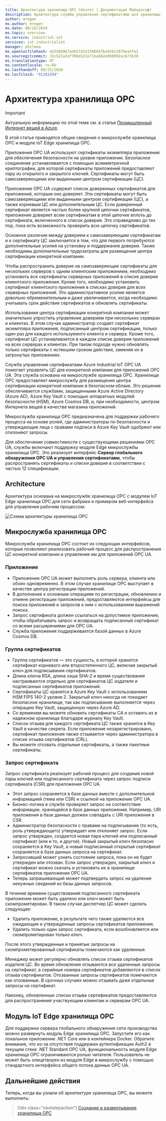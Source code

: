 ```yaml
---
title: Архитектура хранилища OPC (Azure) | Документация Майкрософт
description: Архитектура службы управления сертификатами для хранилища OPC
author: mregen
ms.author: mregen
ms.date: 08/16/2019
ms.topic: overview
ms.service: industrial-iot
services: iot-industrialiot
manager: philmea
ms.openlocfilehash: eb558d967ad657d14158684fba92b13979ea5fe2
ms.sourcegitcommit: 32c521a2ef396d121e71ba682e098092ac673b30
ms.translationtype: HT
ms.contentlocale: ru-RU
ms.lasthandoff: 09/25/2020
ms.locfileid: "91281594"
---
```

# <a name="opc-vault-architecture"></a>Архитектура хранилища OPC

> [!IMPORTANT]
> Актуальную информацию по этой теме см. в статье [Промышленный Интернет вещей в Azure](https://azure.github.io/Industrial-IoT/).

В этой статье приводятся общие сведения о микрослужбе хранилища OPC и модуле IoT Edge хранилища OPC.

Приложения OPC UA используют сертификаты экземпляра приложения для обеспечения безопасности на уровне приложения. Безопасное соединение устанавливается с помощью асимметричной криптографии, для которой сертификаты приложений предоставляют пару из открытого и закрытого ключей. Сертификаты могут быть самозаверяющими или выданными центром сертификации (ЦС).

Приложение OPC UA содержит список доверенных сертификатов для приложений, которым оно доверяет. Эти сертификаты могут быть самозаверяющими или выданными центром сертификации (ЦС), а также корневым ЦС или дополнительным ЦС. Если доверенный сертификат является частью более крупной цепочки сертификатов, приложение доверяет всем сертификатам в этой цепочке вплоть до сертификата, включенного в список доверия. Это справедливо до тех пор, пока есть возможность проверить всю цепочку сертификатов.

Основное различие между доверием к самозаверяющим сертификатам и к сертификату ЦС заключается в том, что для первого потребуются дополнительные усилия на установку и поддержание доверия. Также необходимы дополнительные трудозатраты для размещения центра сертификации конкретной компании. 

Чтобы распространить доверие на самозаверяющие сертификаты для нескольких серверов с одним клиентским приложением, необходимо установить все сертификаты серверных приложений в списке доверия клиентского приложения. Кроме того, необходимо установить сертификат клиентского приложения в списках доверия для всех серверных приложений. Это административное усилие является довольно обременительным и даже увеличивается, когда необходимо учитывать срок действия сертификатов и обновлять сертификаты.

Использование центра сертификации конкретной компании может значительно упростить управление доверием при нескольких серверах и клиентах. В этом случае администратор создает сертификат экземпляра приложения, подписанный центром сертификации, только один раз для каждого используемого клиента и сервера. Кроме того, сертификат ЦС устанавливается в каждом списке доверия приложений на всех серверах и клиентах. При таком подходе нужно обновлять только сертификаты с истекшим сроком действия, заменяя их в затронутых приложениях.

Служба управления сертификатами Azure Industrial IoT OPC UA помогает управлять ЦС для конкретной компании для приложений OPC UA. Эта служба основана на микрослужбе хранилища OPC. Хранилище OPC предоставляет микрослужбу для размещения центра сертификации конкретной компании в безопасном облаке. Это решение обеспечивается службами, защищенными Azure Active Directory (Azure AD), Azure Key Vault с помощью аппаратных модулей безопасности (HSM), Azure Cosmos DB, и, при необходимости, центром Интернета вещей в качестве магазина приложений.

Микрослужба хранилища OPC предназначена для поддержки рабочего процесса на основе ролей, где администраторы по безопасности и утверждающие лица с правами подписи в Azure Key Vault одобряют или отклоняют запросы.

Для обеспечения совместимости с существующими решениями OPC UA, службы включают поддержку модуля Edge микрослужбы хранилища OPC. Это реализует интерфейс **Сервер глобального обнаружения OPC UA и управления сертификатами**, чтобы распространять сертификаты и списки доверия в соответствии с частью 12 спецификации. 


## <a name="architecture"></a>Architecture

Архитектура основана на микрослужбе хранилища OPC с модулем IoT Edge хранилища OPC для сети фабрики и примером веб-интерфейса для управления рабочим процессом:

![Схема архитектуры хранилища OPC](media/overview-opc-vault-architecture/opc-vault.png)

## <a name="opc-vault-microservice"></a>Микрослужба хранилища OPC

Микрослужба хранилища OPC состоит из следующих интерфейсов, которые позволяют реализовать рабочий процесс для распространения ЦС конкретной компании и управления им для приложений OPC UA.

### <a name="application"></a>Приложение 
- Приложение OPC UA может выполнять роль сервера, клиента или обоих одновременно. В этом случае хранилище OPC выступает в качестве центра регистрации приложений. 
- В дополнение к основным операциям по регистрации, обновлению и отмене регистрации приложений, предоставляются интерфейсы для поиска приложений и запросов к ним с использованием выражений поиска. 
- Запрос сертификата должен ссылаться на допустимое приложение, чтобы обрабатывать запрос и возвращать подписанный сертификат со всеми расширениями для OPC UA. 
- Служба приложения поддерживается базой данных в Azure Cosmos DB.

### <a name="certificate-group"></a>Группа сертификатов
- Группа сертификатов — это сущность, в которой хранится сертификат корневого или второстепенного ЦС, включая закрытый ключ для подписывания сертификатов. 
- Длина ключа RSA, длина хэша SHA-2 и время существования настраиваются отдельно для сертификатов ЦС издателя и подписанных сертификатов приложений. 
- Сертификаты ЦС хранятся в Azure Key Vault с использованием HSM FIPS 140-2 уровня 2. Закрытый ключ никогда не покидает безопасное хранилище, так как подписывание выполняется через операцию Key Vault, защищенную через Azure AD. 
- Со временем вы можете обновить сертификаты CA и оставить их в надежном хранилище благодаря журналу Key Vault. 
- Список отзыва для каждого сертификата ЦС также хранится в Key Vault в качестве секрета. Если приложение незарегистрировано, сертификат приложения также отзывается через администратора в списке отзыва сертификатов (CRL).
- Вы можете отозвать отдельные сертификаты, а также пакетные сертификаты.

### <a name="certificate-request"></a>Запрос сертификата
Запрос сертификата реализует рабочий процесс для создания новой пары ключей или подписанного сертификата через запрос подписи сертификата (CSR) для приложения OPC UA. 
- Этот запрос сохраняется в базе данных вместе с дополнительной информацией (тема или CSR) и ссылкой на приложение OPC UA. 
- Бизнес-логика в службе проверяет запрос на соответствие информации, хранящейся в базе данных приложения. Например, URI приложения в базе данных должен совпадать с URI приложения в CSR.
- Администратор безопасности с правами на подписывание (то есть, роль утверждающего) утверждает или отклоняет запрос. Если запрос утвержден, создается новая пара ключей или подписанный сертификат (или и то, и другое). Новый закрытый ключ безопасно сохраняется в Key Vault, а новый подписанный открытый сертификат сохраняется в базе данных запроса на сертификат.
- Запросивший может узнать состояние запроса, пока он не будет утвержден или отозван. Если запрос утвержден, закрытый ключ и сертификат можно скачать и установить их в хранилище сертификатов приложения OPC UA.
- Теперь запрашивающий может подтвердить запрос на удаление ненужных сведений из базы данных запросов. 

В течение времени существования подписанного сертификата приложение может быть удалено или ключ может быть скомпрометирован. В таком случае диспетчер ЦС может сделать следующее:
- Удалить приложение, в результате чего также удаляются все ожидающие и утвержденные запросы сертификатов приложения. 
- Удалить только один запрос сертификата, если возобновляется или скомпрометирован только ключ.

После этого утвержденные и принятые запросы на скомпрометированный сертификаты помечаются как удаленные.

Менеджер может регулярно обновлять список отзыва сертификатов издателя ЦС. Во время обновления отзываются все удаленные запросы на сертификат, а серийные номера сертификатов добавляются в список отзыва сертификатов. Отозванные запросы сертификатов помечаются как отозванные. В срочных случаях можно отзывать даже отдельные запросы на сертификат.

Наконец, обновленные списки отзыва сертификатов предоставляются для распространения участвующим клиентам и серверам OPC UA.

## <a name="opc-vault-iot-edge-module"></a>Модуль IoT Edge хранилища OPC
Для поддержки сервера глобального обнаружения сети производства можно развернуть модуль Edge хранилища OPC. Запустите его как локальное приложение .NET Core или в контейнере Docker. Обратите внимание, что из-за отсутствия поддержки аутентификации Auth2 в текущем стеке .NET Standard OPC UA, функциональность модуля Edge хранилища OPC ограничиваются ролью читателя. Пользователь не может быть олицетворен из модуля Edge в микрослужбу с помощью стандартного интерфейса общего потока данных OPC UA.

## <a name="next-steps"></a>Дальнейшие действия

Теперь, когда вы узнали об архитектуре хранилища OPC, вы можете выполнить:

> [!div class="nextstepaction"]
> [Создание и развертывание хранилища OPC](howto-opc-vault-deploy.md)
